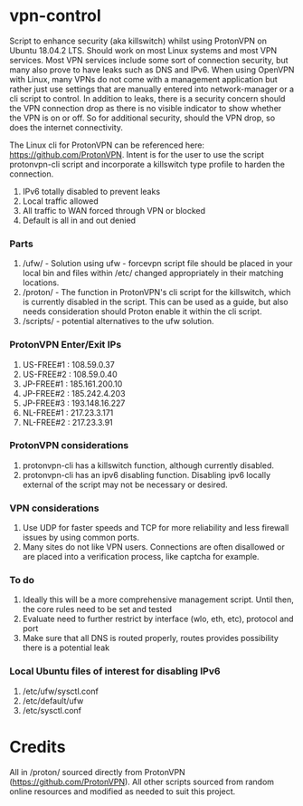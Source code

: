 # vpn-control

Script to enhance security (aka killswitch) whilst using ProtonVPN on Ubuntu 18.04.2 LTS. Should work on most Linux systems and most VPN services. Most VPN services include some sort of connection security, but many also prove to have leaks such as DNS and IPv6. When using OpenVPN with Linux, many VPNs do not come with a management application but rather just use settings that are manually entered into network-manager or a cli script to control. In addition to leaks, there is a security concern should the VPN connection drop as there is no visible indicator to show whether the VPN is on or off. So for additional security, should the VPN drop, so does the internet connectivity.

The Linux cli for ProtonVPN can be referenced here: https://github.com/ProtonVPN. Intent is for the user to use the script protonvpn-cli script and incorporate a killswitch type profile to harden the connection.
1. IPv6 totally disabled to prevent leaks
2. Local traffic allowed
3. All traffic to WAN forced through VPN or blocked
4. Default is all in and out denied

### Parts
1. /ufw/ - Solution using ufw - forcevpn script file should be placed in your local bin and files within /etc/ changed appropriately in their matching locations.
2. /proton/ - The function in ProtonVPN's cli script for the killswitch, which is currently disabled in the script. This can be used as a guide, but also needs consideration should Proton enable it within the cli script.
3. /scripts/ - potential alternatives to the ufw solution.

### ProtonVPN Enter/Exit IPs
1. US-FREE#1 : 108.59.0.37
2. US-FREE#2 : 108.59.0.40
3. JP-FREE#1 : 185.161.200.10
4. JP-FREE#2 : 185.242.4.203
5. JP-FREE#3 : 193.148.16.227
6. NL-FREE#1 : 217.23.3.171
7. NL-FREE#2 : 217.23.3.91

### ProtonVPN considerations
1. protonvpn-cli has a killswitch function, although currently disabled.
2. protonvpn-cli has an ipv6 disabling function. Disabling ipv6 locally external of the script may not be necessary or desired.

### VPN considerations
1. Use UDP for faster speeds and TCP for more reliability and less firewall issues by using common ports.
2. Many sites do not like VPN users. Connections are often disallowed or are placed into a verification process, like captcha for example.

### To do
1. Ideally this will be a more comprehensive management script. Until then, the core rules need to be set and tested
2. Evaluate need to further restrict by interface (wlo, eth, etc), protocol and port
3. Make sure that all DNS is routed properly, routes provides possibility there is a potential leak

### Local Ubuntu files of interest for disabling IPv6
1. /etc/ufw/sysctl.conf
2. /etc/default/ufw
3. /etc/sysctl.conf

# Credits
All in /proton/ sourced directly from ProtonVPN (https://github.com/ProtonVPN). All other scripts sourced from random online resources and modified as needed to suit this project.
